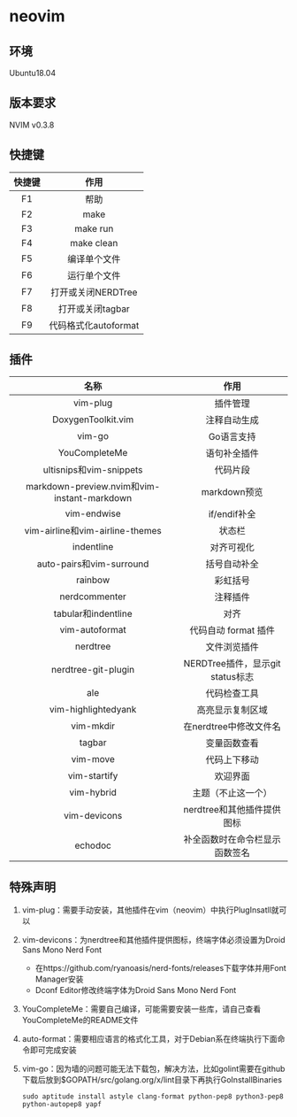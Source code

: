 # neovim

## 环境

Ubuntu18.04

## 版本要求

NVIM v0.3.8

## 快捷键

| 快捷键 |         作用         |
| :----: | :------------------: |
|  F1  |         帮助         |
|  F2  |         make         |
|  F3  |       make run       |
|  F4  |      make clean      |
|  F5 |     编译单个文件     |
|  F6  |     运行单个文件     |
|  F7  |  打开或关闭NERDTree  |
|  F8  |   打开或关闭tagbar   |
|  F9  | 代码格式化autoformat |

## 插件

|                    名称                     |               作用               |
| :-----------------------------------------: | :------------------------------: |
|                  vim-plug                   |             插件管理             |
|             DoxygenToolkit.vim              |           注释自动生成           |
|                   vim-go                    |            Go语言支持            |
|                YouCompleteMe                |           语句补全插件           |
|           ultisnips和vim-snippets           |             代码片段             |
| markdown-preview.nvim和vim-instant-markdown |           markdown预览           |
|                 vim-endwise                 |           if/endif补全           |
|       vim-airline和vim-airline-themes       |              状态栏              |
|                 indentline                  |            对齐可视化            |
|          auto-pairs和vim-surround           |           括号自动补全           |
|                   rainbow                   |             彩虹括号             |
|                nerdcommenter                |             注释插件             |
|             tabular和indentline             |               对齐               |
|               vim-autoformat                |       代码自动 format 插件       |
|                  nerdtree                   |           文件浏览插件           |
|             nerdtree-git-plugin             | NERDTree插件，显示git status标志 |
|                     ale                     |           代码检查工具           |
|             vim-highlightedyank             |         高亮显示复制区域         |
|                  vim-mkdir                  |      在nerdtree中修改文件名      |
|                   tagbar                    |           变量函数查看           |
|                  vim-move                   |           代码上下移动           |
|                vim-startify                 |             欢迎界面             |
|                 vim-hybrid                  |        主题（不止这一个）        |
|                vim-devicons                 |    nerdtree和其他插件提供图标    |
|                   echodoc                   |  补全函数时在命令栏显示函数签名  |

## 特殊声明

1. vim-plug：需要手动安装，其他插件在vim（neovim）中执行PlugInsatll就可以
2. vim-devicons：为nerdtree和其他插件提供图标，终端字体必须设置为Droid Sans Mono Nerd Font
   + 在https://github.com/ryanoasis/nerd-fonts/releases下载字体并用Font Manager安装
   + Dconf Editor修改终端字体为Droid Sans Mono Nerd Font

2. YouCompleteMe：需要自己编译，可能需要安装一些库，请自己查看YouCompleteMe的README文件

3. auto-format：需要相应语言的格式化工具，对于Debian系在终端执行下面命令即可完成安装

4. vim-go：因为墙的问题可能无法下载包，解决方法，比如golint需要在github下载后放到$GOPATH/src/golang.org/x/lint目录下再执行GoInstallBinaries


   ```shell
   sudo aptitude install astyle clang-format python-pep8 python3-pep8 python-autopep8 yapf
   ```
